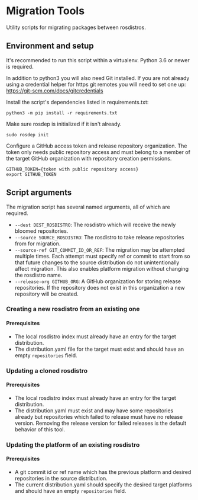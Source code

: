 Migration Tools
===============

Utility scripts for migrating packages between rosdistros.

## Environment and setup

It's recommended to run this script within a virtualenv.
Python 3.6 or newer is required.

In addition to python3 you will also need Git installed.
If you are not already using a credential helper for https git remotes you will need to set one up:
https://git-scm.com/docs/gitcredentials

Install the script's dependencies listed in requirements.txt:

    python3 -m pip install -r requirements.txt

Make sure rosdep is initialized if it isn't already.

    sudo rosdep init

Configure a GitHub access token and release repository organization.
The token only needs public repository access and must belong to a member of the target GitHub organization with repository creation permissions.

```
GITHUB_TOKEN={token with public repository access}
export GITHUB_TOKEN
```

## Script arguments

The migration script has several named arguments, all of which are required.
* `--dest DEST_ROSDISTRO`: The rosdistro which will receive the newly bloomed repositories.
* `--source SOURCE_ROSDISTRO`: The rosdistro to take release repositories from for migration.
* `--source-ref GIT_COMMIT_ID_OR_REF`: The migration may be attempted multiple times. Each attempt must specify ref or commit to start from so that future changes to the source distribution do not unintentionally affect migration. This also enables platform migration without changing the rosdistro name.
* `--release-org GITHUB_ORG`: A GitHub organization for storing release repositories. If the repository does not exist in this organization a new repository will be created.

### Creating a new rosdistro from an existing one

#### Prerequisites

* The local rosdistro index must already have an entry for the target distribution.
* The distribution.yaml file for the target must exist and should have an empty `repositories` field.

### Updating a cloned rosdistro 

#### Prerequisites

* The local rosdistro index must already have an entry for the target distribution.
* The distribution.yaml must exist and may have some repositories already but repositories which failed to release must have no release version. Removing the release version for failed releases is the default behavior of this tool.


### Updating the platform of an existing rosdistro

#### Prerequisites

* A git commit id or ref name which has the previous platform and desired repositories in the source distribution.
* The current distribution.yaml should specify the desired target platforms and should have an empty `repositories` field.

